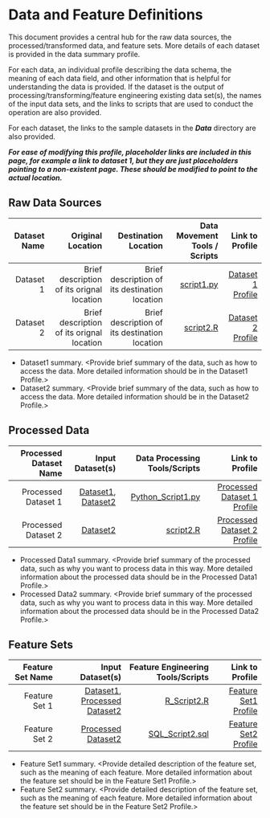 # Data and Feature Definitions

This document provides a central hub for the raw data sources, the processed/transformed data, and feature sets. More details of each dataset is provided in the data summary profile. 

For each data, an individual profile describing the data schema, the meaning of each data field, and other information that is helpful for understanding the data is provided. If the dataset is the output of processing/transforming/feature engineering existing data set(s), the names of the input data sets, and the links to scripts that are used to conduct the operation are also provided. 

For each dataset, the links to the sample datasets in the _**Data**_ directory are also provided. 

_**For ease of modifying this profile, placeholder links are included in this page, for example a link to dataset 1, but they are just placeholders pointing to a non-existent page. These should be modified to point to the actual location.**_


## Raw Data Sources


| Dataset Name | Original Location   | Destination Location  | Data Movement Tools / Scripts | Link to Profile |
| ---:| ---: | ---: | ---: | -----: |
| Dataset 1 | Brief description of its orignal location | Brief description of its destination location | [script1.py](link/to/python/script/file/in/Code) | [Dataset 1 Profile](link/to/profile1)|
| Dataset 2 | Brief description of its orignal location | Brief description of its destination location | [script2.R](link/to/R/script/file/in/Code) | [Dataset 2 Profile](link/to/profile2)|


* Dataset1 summary. <Provide brief summary of the data, such as how to access the data. More detailed information should be in the Dataset1 Profile.>
* Dataset2 summary. <Provide brief summary of the data, such as how to access the data. More detailed information should be in the Dataset2 Profile.> 

## Processed Data
| Processed Dataset Name | Input Dataset(s)   | Data Processing Tools/Scripts | Link to Profile |
| ---:| ---: | ---: | ---: | 
| Processed Dataset 1 | [Dataset1](link/to/dataset1/profile), [Dataset2](link/to/dataset2/profile) | [Python_Script1.py](link/to/python/script/file/in/Code) | [Processed Dataset 1 Profile](link/to/profile1)|
| Processed Dataset 2 | [Dataset2](link/to/dataset2/profile) |[script2.R](link/to/R/script/file/in/Code) | [Processed Dataset 2 Profile](link/to/profile2)|

* Processed Data1 summary. <Provide brief summary of the processed data, such as why you want to process data in this way. More detailed information about the processed data should be in the Processed Data1 Profile.>
* Processed Data2 summary. <Provide brief summary of the processed data, such as why you want to process data in this way. More detailed information about the processed data should be in the Processed Data2 Profile.> 

## Feature Sets

| Feature Set Name | Input Dataset(s)   | Feature Engineering Tools/Scripts | Link to Profile |
| ---:| ---: | ---: | ---: | 
| Feature Set 1 | [Dataset1](link/to/dataset1/profile), [Processed Dataset2](link/to/dataset2/profile) | [R_Script2.R](link/to/R/script/file/in/Code) | [Feature Set1 Profile](link/to/profile1)|
| Feature Set 2 | [Processed Dataset2](link/to/dataset2/profile) |[SQL_Script2.sql](link/to/sql/script/file/in/Code) | [Feature Set2 Profile](link/to/profile2)|

* Feature Set1 summary. <Provide detailed description of the feature set, such as the meaning of each feature. More detailed information about the feature set should be in the Feature Set1 Profile.>
* Feature Set2 summary. <Provide detailed description of the feature set, such as the meaning of each feature. More detailed information about the feature set should be in the Feature Set2 Profile.> 
